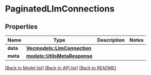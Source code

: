 # PaginatedLlmConnections

## Properties

Name | Type | Description | Notes
------------ | ------------- | ------------- | -------------
**data** | [**Vec<models::LlmConnection>**](LlmConnection.md) |  | 
**meta** | [**models::UtilsMetaResponse**](utilsMetaResponse.md) |  | 

[[Back to Model list]](../README.md#documentation-for-models) [[Back to API list]](../README.md#documentation-for-api-endpoints) [[Back to README]](../README.md)


